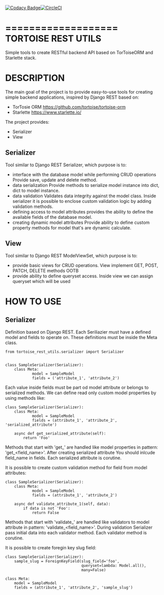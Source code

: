 [![Codacy Badge](https://api.codacy.com/project/badge/Grade/2f2a446ef74646ec8494676a65eecb6b)](https://www.codacy.com/manual/t1waz/rest_utils?utm_source=github.com&amp;utm_medium=referral&amp;utm_content=t1waz/rest_utils&amp;utm_campaign=Badge_Grade)[![CircleCI](https://circleci.com/gh/t1waz/rest_utils.svg?style=shield)](https://circleci.com/gh/t1waz/rest_utils)

===================
TORTOISE REST UTILS
===================
Simple tools to create RESTful backend API based on TorToiseORM and Starlette stack.

DESCRIPTION
===========
The main goal of the project is to provide easy-to-use tools for creating 
simple backend applications, inspired by Django REST based on:
- TorTosie ORM
    https://github.com/tortoise/tortoise-orm
- Starlette
    https://www.starlette.io/

The project provides:
- Serializer
- View

Serializer
---------
Tool similar to Django REST Serializer, which purpose is to:
- interface with the database model while performing CRUD operations
  Provide save, update and delete method. 
- data serialization
  Provide methods to serialize model instance into dict, dict to model instance.   
- data validation
  Validates data integrity against the model class. Inside serializer it is 
  possible to enclose custom validation logic by adding validation methods.
- defining access to model attributes
  provides the ability to define the available fields of the database model.
- creating dynamic model attributes
  Provide ability to define custom property methods for model that's are 
  dynamic calculate.

View
----
Tool similar to Django REST ModelViewSet, which purpose is to:
- provide basic views for CRUD operations.
  View implement GET, POST, PATCH, DELETE methods OOTB
- provide ability to define queryset access.
  Inside view we can assign queryset which will be used


HOW TO USE
==========

Serializer
----------
Definition based on Django REST. Each Seriliazier must have a defined 
model and fields to operate on. These definitions must be inside the
Meta class.

    from tortoise_rest_utils.serializer import Serializer
    
    
    class SampleSerializer(Serializer):
        class Meta:
                model = SampleModel
                fields = ('attribute_1', 'attribute_2')

Each value inside fields must be part od model attribute or belongs to serialized 
methods. We can define read only custom model properties by using methods like:

    class SampleSerializer(Serializer):
        class Meta:
                model = SampleModel
                fields = (attribute_1', 'attribute_2', 'serialized_attribute')
                
        async def get_serialized_attribute(self):
            return 'Foo'

Methods that start with 'get_' are handled like model properties 
in pattern: 'get_<field_name>'. After creating serialized attribute You should
inlcude field_name in fields. Each  serialized attribute is corutine.

It is possible to create custom validation method for field from model attributes:

    class SampleSerializer(Serializer):
        class Meta:
                model = SampleModel
                fields = (attribute_1', 'attribute_2')
                
        async def validate_attribute_1(self, data):
            if data is not 'Foo':
                return False

Methods that start with 'validate_' are handled like validators to model attribute in pattern: 'validate_<field_name>'. 
During validation Serializer pass initial data into each validator method. Each validator method is corutine.

It is possible to create foregin key slug field:

    class SampleSerializer(Serializer):
        sample_slug = ForeignKeyField(slug_field='foo',
                                      queryset=lambda: Model.all(),
                                      many=False)

    class Meta:
        model = SampleModel
        fields = (attribute_1', 'attribute_2', 'sample_slug')
        


